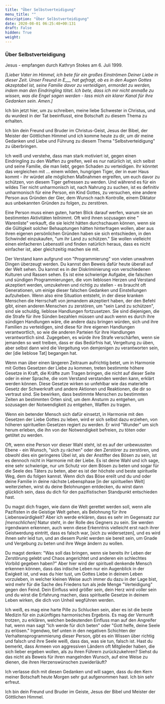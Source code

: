 ```yaml
---
title: "Über Selbstverteidigung"
menu_title: ""
description: "Über Selbstverteidigung"
date: 2020-08-01 06:25:48+00:131
draft: False
hidden: True
weight:
---
```

### Über Selbstverteidigung

Jesus - empfangen durch Kathryn Stokes am 6. Juli 1999.

*[Lieber Vater im Himmel, ich bete für ein großes Einströmen Deiner Liebe in dieser Zeit. Unser Freund in E___ hat gefragt, ob es in den Augen Gottes akzeptabel ist, seine Familie davor zu verteidigen, ermordet zu werden, indem man den Eindringling tötet. Ich bete, dass ich mir nicht anmaße zu wissen, was die Engel sagen werden - lass mich ein klarer Kanal für ihre Gedanken sein. Amen.]*

Ich bin jetzt hier, um zu schreiben, meine liebe Schwester in Christus, und du wurdest in der Tat beeinflusst, eine Botschaft zu diesem Thema zu erhalten.

Ich bin dein Freund und Bruder im Christus-Geist, Jesus der Bibel, der Meister der Göttlichen Himmel und ich komme heute zu dir, um dir meine Gedanken und Liebe und Führung zu diesem Thema "Selbstverteidigung" zu überbringen.

Ich weiß und verstehe, dass man stark motiviert ist, gegen einen Eindringling zu den Waffen zu greifen, weil es nur natürlich ist, sich selbst und seine Familie, die man liebt, gegen Schaden zu verteidigen. Ihr könntet das vergleichen mit ... einem wilden, hungrigen Tiger, der in euer Haus kommt - ihr würdet alle möglichen Maßnahmen ergreifen, um euch davor zu schützen, von diesem Tiger gefressen zu werden. Und während es für ein wildes Tier nicht unharmonisch ist, nach Nahrung zu suchen, ist es definitiv unharmonisch für eine Person, ein Kind Gottes, zu versuchen, eine andere Person aus Gründen der Gier, dem Wunsch nach Kontrolle, einem Diktator aus unbekannten Gründen zu folgen, zu zerstören.

Eine Person muss einen guten, harten Blick darauf werfen, warum sie an bestimmten Aktivitäten teilnimmt. Oft wird ihnen sozusagen eine " Warenliste" verkauft, die sie leicht hätten durchschauen können, wenn sie die Gültigkeit solcher Behauptungen hätten hinterfragen wollen, aber aus ihren eigenen persönlichen Gründen haben sie sich entschieden, in den Schwindel einzukaufen, "um ihr Land zu schützen." Sie wollen vielleicht einen einfacheren Lebensstil und finden natürlich heraus, dass es nicht einfacher ist, aber gleichzeitig machen sie mit.

Der Verstand kann aufgrund von "Programmierung" von vielen unwahren Dingen überzeugt werden. Du kannst den Beweis dafür heute überall auf der Welt sehen. Du kannst es in der Diskriminierung von verschiedenen Kulturen und Rassen sehen. Es ist eine schwierige Aufgabe, die falschen und sündigen Programmierungen, die vom lieblosen Herzen und Verstand akzeptiert werden, umzukehren und richtig zu stellen - es braucht oft Generationen, um einige dieser falschen Gedanken und Einstellungen aufzuheben. Wenn also eine Situation entsteht, in der diese kranken Menschen die Herrschaft von jemandem akzeptiert haben, der den Befehl gibt, einen anderen Menschen zu zerstören, um "sein Land zu schützen", sind sie schuldig, lieblose Handlungen fortzusetzen. Sie sind diejenigen, die die Strafe für ihre Sünden bezahlen müssen und auch wenn es durch ihre sündigen Handlungen wäre, die andere dazu bringen würden, sich und ihre Familien zu verteidigen, sind diese für ihre eigenen Handlungen verantwortlich, so wie die anderen Parteien für ihre Handlungen verantwortlich sind. Zugegeben, es würde ihre Strafe verschärfen, wenn sie jemanden so weit treiben, dass er das Bedürfnis hat, Vergeltung zu üben, aber selbst dann wird die Vergeltung von demjenigen zu verantworten sein, der [die lieblose Tat] begangen hat.

Wenn man über einen längeren Zeitraum aufrichtig betet, um in Harmonie mit Gottes Gesetzen der Liebe zu kommen, treten bestimmte höhere Gesetze in Kraft, die Kräfte zum Tragen bringen, die nicht auf dieser Seite oder in einer Sprache, die vom Verstand verstanden werden kann, erklärt werden können. Diese Gesetze wirken so unfehlbar wie das materielle Gesetz der Schwerkraft und andere Aktionen und Reaktionen, die dir so vertraut sind. Sie bewirken, dass bestimmte Menschen zu bestimmten Zeiten an bestimmten Orten sind, um dem Ansturm zu entgehen, um sozusagen der Notwendigkeit zu entgehen, Waffen zu tragen.

Wenn ein betender Mensch sich dafür einsetzt, in Harmonie mit den Gesetzen der Liebe Gottes zu leben, wird er sich selbst dazu erziehen, von höheren spirituellen Gesetzen regiert zu werden. Er wird "Wunder" um sich herum erleben, die ihn von der Notwendigkeit befreien, zu töten oder getötet zu werden.

Oft, wenn eine Person vor dieser Wahl steht, ist es auf der unbewussten Ebene - ein Wunsch, "sich zu rächen" oder den Zerstörer zu zerstören, und obwohl dies ein geringeres Übel ist, als der Anstifter des Bösen zu sein, ist es dennoch nicht in Harmonie mit der Liebe. Es ist deine Wahl und ich sage, eine sehr schwierige, nur um Schutz vor dem Bösen zu beten und sogar für die Seele des Täters zu beten, aber es ist der höchste und beste spirituelle Weg, dem du folgen kannst. Wenn dich das Böse ereilt und du und oder deine Familie in deine nächste Lebensphase [in der spirituellen Welt] weiterziehen, wirst du deine Belohnungen entdecken, du wirst dann glücklich sein, dass du dich für den pazifistischen Standpunkt entschieden hast.

Du magst dich fragen, wie dann die Welt gerettet werden soll, wenn alle Pazifisten in die Geistige Welt gehen, als Belohnung für ihre Liebenswürdigkeit? Aber ich werde erklären, dass es sehr im Gegensatz zur *[menschlichen]* Natur steht, in der Rolle des Gegners zu sein. Sie werden irgendwann erkennen, auch wenn diese Erkenntnis vielleicht erst nach ihrer Geistwerdung eintritt, dass es falsch war, [sich zu widersetzen], und es wird ihnen sehr leid tun, und an diesem Punkt werden sie bereit sein, um Gnade und Vergebung zu beten und ihre Wege ändern zu wollen.

Du magst denken: "Was soll das bringen, wenn sie bereits ihr Leben der Zerstörung gelebt und Chaos angerichtet und anderen ein schlechtes Vorbild gegeben haben?" Aber hier wird der spirituell denkende Mensch erkennen können, dass das irdische Leben nur ein Augenblick in der Ewigkeit ist, und was du hier tust, um Gottes Liebe in deinem Leben vorzuleben, in welcher kleinen Weise auch immer du dazu in der Lage bist, wird mehr für die Sache des Friedens tun als jede Menge "Verteidigung" gegen den Feind. Dein Einfluss wird größer sein, dein Herz wird voller sein und du wirst die Erfahrung machen, dass spirituelle Gesetze in deinem Leben wirken, die dich von Unheil wegführen werden.

Ich weiß, es mag eine harte Pille zu Schlucken sein, aber es ist die beste Medizin für ein zukünftiges harmonisches Ergebnis. Es mag der Vernunft trotzen, zu erklären, welchen bedeutenden Einfluss man auf den Angreifer hat, wenn man sagt "Ich werde für dich beten" oder "Gott helfe, deine Seele zu erlösen." Irgendwo, tief unten in den negativen Schichten der Verhaltensprogrammierung dieser Person, gibt es ein Wissen über richtig und falsch und ihre Seele weiß, dass das, was sie tun, falsch ist. Hast du bemerkt, dass Armeen von aggressiven Ländern oft Mitglieder haben, die sich lieber ergeben wollen, als zu ihren Führern zurückzukehren? Siehst du das nicht als Beweis für ihren mangelnden Wunsch, auf eine Weise zu dienen, die ihren Herzenswünschen zuwiderläuft?

Ich verlasse dich mit diesen Gedanken und will sagen, dass du den Kern meiner Botschaft heute Morgen sehr gut aufgenommen hast. Ich bin sehr erfreut.

Ich bin dein Freund und Bruder im Geiste, Jesus der Bibel und Meister der Göttlichen Himmel.
